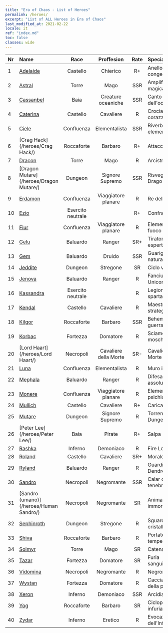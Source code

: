 ```yaml
---
title: "Era of Chaos - List of Heroes"
permalink: /heroes/
excerpt: "List of ALL Heroes in Era of Chaos"
last_modified_at: 2021-02-22
locale: it
ref: "index.md"
toc: false
classes: wide
---
```

  | Nr |    Name    |  Race   |  Proffesion   |  Rate  |    Specialty     |
  |:---|:-----------|:-------:|:-------------:|:------:|:-----------------|
  | 1 | [Adelaide](/heroes/Adelaide/) | Castello | Chierico | R+ |  Anello congelante  |
  | 2 | [Astral](/heroes/Astral/) | Torre | Mago | SSR |  Amplificazione magica  |
  | 3 | [Cassanbel](/heroes/Cassanbel/) | Baia | Creature oceaniche | SSR |  Canto dell'oceano  |
  | 4 | [Caterina](/heroes/Catherine/) | Castello | Cavaliere | R |  Crociato corazzato  |
  | 5 | [Ciele](/heroes/Ciele/) | Confluenza | Elementalista | SSR |  Riverbero elementale  |
  | 6 | [Crag Hack](/heroes/Crag Hack/) | Roccaforte | Barbaro | R+ |  Attacco  |
  | 7 | [Dracon](/heroes/Dracon/) | Torre | Mago | R |  Arcistregone  |
  | 8 | [Dragon Mutare](/heroes/Dragon Mutare/) | Dungeon | Signore Supremo | SSR |  Risveglio del Drago  |
  | 9 | [Erdamon](/heroes/Erdamon/) | Confluenza | Viaggiatore planare | R |  Re delle Rocce  |
  | 10 | [Ezio](/heroes/Ezio/) | Esercito neutrale |  | R+ |  Confraternita  |
  | 11 | [Fiur](/heroes/Fiur/) | Confluenza | Viaggiatore planare | R |  Elementale del fuoco  |
  | 12 | [Gelu](/heroes/Gelu/) | Baluardo | Ranger | SR+ |  Tiratore esperto  |
  | 13 | [Gem](/heroes/Gem/) | Baluardo | Druido | SSR |  Guarigione naturale  |
  | 14 | [Jeddite](/heroes/Jeddite/) | Dungeon | Stregone | SR |  Ciclo vitale  |
  | 15 | [Jenova](/heroes/Jenova/) | Baluardo | Ranger | R |  Fanciulla degli Unicorni  |
  | 16 | [Kassandra](/heroes/Kassandra/) | Esercito neutrale |  | R |  Legione spartana  |
  | 17 | [Kendal](/heroes/Kendal/) | Castello | Cavaliere | R |  Maestro stratega  |
  | 18 | [Kilgor](/heroes/Kilgor/) | Roccaforte | Barbaro | SSR |  Behemoth da guerra  |
  | 19 | [Korbac](/heroes/Korbac/) | Fortezza | Domatore | R |  Sciame di mosche  |
  | 20 | [Lord Haart](/heroes/Lord Haart/) | Necropoli | Cavaliere della Morte | SR- |  Cavaliere della Morte  |
  | 21 | [Luna](/heroes/Luna/) | Confluenza | Elementalista | R |  Muro infernale  |
  | 22 | [Mephala](/heroes/Mephala/) | Baluardo | Ranger | R |  Difesa assoluta  |
  | 23 | [Monere](/heroes/Monere/) | Confluenza | Viaggiatore planare | R |  Elementale psichico  |
  | 24 | [Mullich](/heroes/Mullich/) | Castello | Cavaliere | R+ |  Carica  |
  | 25 | [Mutare](/heroes/Mutare/) | Dungeon | Signore Supremo | R |  Torrente del Dungeon  |
  | 26 | [Peter Lee](/heroes/Peter Lee/) | Baia | Pirate | R+ |  Salpa  |
  | 27 | [Rashka](/heroes/Rashka/) | Inferno | Demoniaco | R |  Fire Lord  |
  | 28 | [Roland](/heroes/Roland/) | Castello | Cavaliere | SR+ |  Morale elevato  |
  | 29 | [Ryland](/heroes/Ryland/) | Baluardo | Ranger | R |  Guardia Dendroide  |
  | 30 | [Sandro](/heroes/Sandro/) | Necropoli | Negromante | SSR |  Calar delle tenebre  |
  | 31 | [Sandro (umano)](/heroes/Human Sandro/) | Necropoli | Negromante | SR |  Anima immortale  |
  | 32 | [Sephinroth](/heroes/Sephinroth/) | Dungeon | Stregone | R |  Sguardo cristallizzante  |
  | 33 | [Shiva](/heroes/Shiva/) | Roccaforte | Barbaro | R |  Portatore di tempeste  |
  | 34 | [Solmyr](/heroes/Solmyr/) | Torre | Mago | SR |  Catena di luce  |
  | 35 | [Tazar](/heroes/Tazar/) | Fortezza | Domatore | SR |  Furia sanguinaria  |
  | 36 | [Vidomina](/heroes/Vidomina/) | Necropoli | Negromante | R |  Negromante  |
  | 37 | [Wystan](/heroes/Wystan/) | Fortezza | Domatore | R |  Cacciatore della palude  |
  | 38 | [Xeron](/heroes/Xeron/) | Inferno | Demoniaco | SSR |  Arcidiavolo  |
  | 39 | [Yog](/heroes/Yog/) | Roccaforte | Barbaro | SR |  Ciclope infuriato  |
  | 40 | [Zydar](/heroes/Zydar/) | Inferno | Eretico | R |  Evocazione dell'Inferno  |
